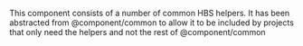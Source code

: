 This component consists of a number of common HBS helpers.  It has been abstracted from @component/common to allow it
to be included by projects that only need the helpers and not the rest of @component/common
